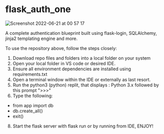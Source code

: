 # flask_auth_one

![Screenshot 2022-06-21 at 00 57 17](https://user-images.githubusercontent.com/42845567/174667163-283410d9-b981-4066-a0da-16238e433732.png)



A complete authentication blueprint built using flask-login, SQLAlchemy, jinja2 templating engine and more. 

To use the repository above, follow the steps closely: 

1. Download repo files and folders into a local folder on your system 
2. Open your local folder in VS code or desired IDE. 
3. Ensure all environment dependencies are installed using requirements.txt 
4. Open a terminal window within the IDE or externally as last resort. 
5. Run the python3 (python) replit, that displays : Python 3.x followed by this prompt ">>>"
6. Type the following:
- from app import db
- db.create_all()
- exit()
8. Start the flask server with flask run or by running from IDE, ENJOY!
